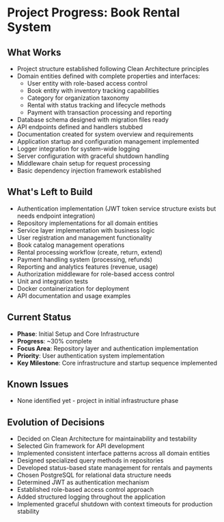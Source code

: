 # Project Progress: Book Rental System

## What Works
- Project structure established following Clean Architecture principles
- Domain entities defined with complete properties and interfaces:
  - User entity with role-based access control
  - Book entity with inventory tracking capabilities
  - Category for organization taxonomy
  - Rental with status tracking and lifecycle methods
  - Payment with transaction processing and reporting
- Database schema designed with migration files ready
- API endpoints defined and handlers stubbed
- Documentation created for system overview and requirements
- Application startup and configuration management implemented
- Logger integration for system-wide logging
- Server configuration with graceful shutdown handling
- Middleware chain setup for request processing
- Basic dependency injection framework established

## What's Left to Build
- Authentication implementation (JWT token service structure exists but needs endpoint integration)
- Repository implementations for all domain entities
- Service layer implementation with business logic
- User registration and management functionality
- Book catalog management operations
- Rental processing workflow (create, return, extend)
- Payment handling system (processing, refunds)
- Reporting and analytics features (revenue, usage)
- Authorization middleware for role-based access control
- Unit and integration tests
- Docker containerization for deployment
- API documentation and usage examples

## Current Status
- **Phase**: Initial Setup and Core Infrastructure
- **Progress**: ~30% complete
- **Focus Area**: Repository layer and authentication implementation
- **Priority**: User authentication system implementation
- **Key Milestone**: Core infrastructure and startup sequence implemented

## Known Issues
- None identified yet - project in initial infrastructure phase

## Evolution of Decisions
- Decided on Clean Architecture for maintainability and testability
- Selected Gin framework for API development
- Implemented consistent interface patterns across all domain entities
- Designed specialized query methods in repositories
- Developed status-based state management for rentals and payments
- Chosen PostgreSQL for relational data structure needs
- Determined JWT as authentication mechanism
- Established role-based access control approach
- Added structured logging throughout the application
- Implemented graceful shutdown with context timeouts for production stability
